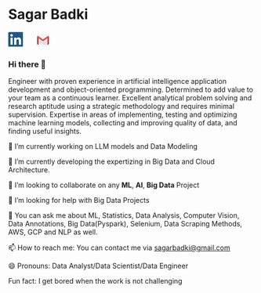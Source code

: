 # Sagar Badki

[![linkedin](https://github.com/sagarbadki/sagarbadki/blob/master/linkedin-logo.png)](https://www.linkedin.com/in/sagar-badki/)&nbsp;&nbsp;&nbsp;&nbsp;&nbsp;&nbsp;&nbsp;[![mail](https://github.com/sagarbadki/sagarbadki/blob/master/mail.png)](mailto:sagarbadki@gmail.com)



### Hi there 👋

Engineer with proven experience in artificial intelligence application development and object-oriented programming. Determined to add value to your team as a continuous learner. Excellent analytical problem solving and research aptitude using a strategic methodology and requires minimal supervision. Expertise in areas of implementing, testing and optimizing machine learning models, collecting and improving quality of data, and finding useful insights.  


🔭 I’m currently working on LLM models and Data Modeling

🌱 I’m currently developing the expertizing in Big Data and Cloud Architecture.

👯 I’m looking to collaborate on any **ML**, **AI**, **Big Data** Project

🤔 I’m looking for help with Big Data Projects

💬 You can ask me about ML, Statistics, Data Analysis, Computer Vision, Data Annotations, Big Data(Pyspark), Selenium, Data Scraping Methods, AWS, GCP and NLP as well.

📫 How to reach me: You can contact me via sagarbadki@gmail.com

😄 Pronouns: Data Analyst/Data Scientist/Data Engineer

Fun fact: I get bored when the work is not challenging

